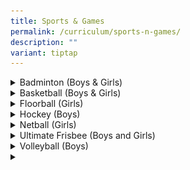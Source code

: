 ```yaml
---
title: Sports & Games
permalink: /curriculum/sports-n-games/
description: ""
variant: tiptap
---
```

<div data-type="detailGroup" class="isomer-accordion isomer-accordion-white">
<details class="isomer-details">
<summary>Badminton (Boys &amp; Girls)</summary>
<div data-type="detailsContent" class="isomer-details-content">
<h4><strong>Badminton Boys</strong></h4>
<div class="isomer-image-wrapper">
<img style="width: 100%" height="auto" width="100%" alt="" src="/images/CCAs/Badminton/Bad_B_Pic_1.png">
</div>
<h4><strong>CCA Schedule</strong></h4>
<table style="minWidth: 75px">
<colgroup>
<col>
<col>
<col>
</colgroup>
<tbody>
<tr>
<td rowspan="1" colspan="1">
<p><strong>Training Day</strong>
</p>
</td>
<td rowspan="1" colspan="1">
<p><strong>Training Time</strong>
</p>
</td>
<td rowspan="1" colspan="1">
<p><strong>Training Venue (s)</strong>
</p>
</td>
</tr>
<tr>
<td rowspan="1" colspan="1">
<p>Mondays and Wednesdays</p>
<p>Fridays (For selected players)</p>
</td>
<td rowspan="1" colspan="1">
<p>3pm to 6pm</p>
<p></p>
<p></p>
<p>2pm to 5pm</p>
</td>
<td rowspan="1" colspan="1">
<p>Multi-Purpose Hall</p>
<p>ActiveSG Badminton Courts</p>
</td>
</tr>
</tbody>
</table>
<h4>&nbsp;<strong>Organisation Chart</strong></h4>
<table style="minWidth: 25px">
<colgroup>
<col>
</colgroup>
<tbody>
<tr>
<td rowspan="1" colspan="1">
<p><strong>Teachers-In-Charge</strong>
</p>
</td>
</tr>
<tr>
<td rowspan="1" colspan="1">
<p>Mr Aloysius Aw (IC)</p>
<p>Mr Nar Soon Keong (2IC)</p>
<p>Mr Ganesh Kumar Ponnalagu</p>
</td>
</tr>
</tbody>
</table>
<table style="minWidth: 25px">
<colgroup>
<col>
</colgroup>
<tbody>
<tr>
<td rowspan="1" colspan="1">
<p><strong>Coaches / Instructors</strong>
</p>
</td>
</tr>
<tr>
<td rowspan="1" colspan="1">
<p>Mr Andrew Ng Jia Jun</p>
</td>
</tr>
</tbody>
</table>
<table style="minWidth: 50px">
<colgroup>
<col>
<col>
</colgroup>
<tbody>
<tr>
<td rowspan="1" colspan="2">
<p><strong>CCA Leaders</strong>
</p>
</td>
</tr>
<tr>
<td rowspan="1" colspan="1">
<p>Captain</p>
<p>Vice-Captain (Training) Vice-Captain (Admin)</p>
</td>
<td rowspan="1" colspan="1">
<p>Dylan Wong (Huang Wenle) – 3HY</p>
<p>Cholan Ashvin – 3HY</p>
<p>Dannala Nikhilesh Kumar – 3CE</p>
</td>
</tr>
<tr>
<td rowspan="1" colspan="1">
<p>Captain (Lower Sec)</p>
<p>Vice-Captain (Lower Sec)</p>
</td>
<td rowspan="1" colspan="1">
<p>Ho Rui Jia, Hayden – 2RE</p>
<p>Saravana Kumar Srinivas – 2PN</p>
</td>
</tr>
<tr>
<td rowspan="1" colspan="1">
<p>Level Head (Upper Sec)</p>
<p>Level Head (Lower Sec)</p>
<p>Level Coordinator</p>
</td>
<td rowspan="1" colspan="1">
<p>Lucian Lian Bowen – 3RT</p>
<p>Wang Ruitong – 3CE</p>
<p>Dani Hariz Bin Mohamed Affendi – 2IY</p>
</td>
</tr>
<tr>
<td rowspan="1" colspan="1">
<p>Logistics Head</p>
<p>Logistics Officer</p>
</td>
<td rowspan="1" colspan="1">
<p>Richard Hao Jia Wei – 3HY</p>
<p>Chong Kai Kiat – 2IY</p>
</td>
</tr>
<tr>
<td rowspan="1" colspan="1">
<p>Welfare Head</p>
<p>Welfare Officer</p>
</td>
<td rowspan="1" colspan="1">
<p>Pahalavan Aadhavan – 3CE</p>
<p>Murugesan Shibichakravarthi – 2CE</p>
</td>
</tr>
<tr>
<td rowspan="1" colspan="1">
<p>Publicity Head</p>
</td>
<td rowspan="1" colspan="1">
<p>Shoumik Patoju – 3IN</p>
</td>
</tr>
</tbody>
</table>
<h4><strong>Achievements</strong></h4>
<table style="minWidth: 75px">
<colgroup>
<col>
<col>
<col>
</colgroup>
<tbody>
<tr>
<td rowspan="1" colspan="1">
<p><strong>Competition</strong>
</p>
</td>
<td rowspan="1" colspan="1">
<p><strong>Achievement</strong>
</p>
</td>
<td rowspan="1" colspan="1">
<p><strong>Year</strong>
</p>
</td>
</tr>
<tr>
<td rowspan="1" colspan="1">
<p>‘B’ Division</p>
<p>‘C’ Division</p>
</td>
<td rowspan="1" colspan="1">
<p>3<sup>rd</sup> in Group Stage</p>
<p>Nationals Top 28</p>
</td>
<td rowspan="1" colspan="1">
<p>2024</p>
</td>
</tr>
<tr>
<td rowspan="1" colspan="1">
<p>‘B’ Division</p>
<p>‘C’ Division</p>
</td>
<td rowspan="1" colspan="1">
<p>3<sup>rd</sup> in Group Stage</p>
<p>West Zone Top 8</p>
</td>
<td rowspan="1" colspan="1">
<p>2023</p>
</td>
</tr>
<tr>
<td rowspan="1" colspan="1">
<p>‘B’ Division</p>
<p>‘C’ Division</p>
</td>
<td rowspan="1" colspan="1">
<p>6<sup>th</sup> in Group Stage</p>
<p>3<sup>rd</sup> in Group Stage</p>
</td>
<td rowspan="1" colspan="1">
<p>2022</p>
</td>
</tr>
<tr>
<td rowspan="1" colspan="1">
<p>‘B’ Division</p>
<p>‘C’ Division</p>
</td>
<td rowspan="1" colspan="1">
<p>5<sup>th</sup> in Group Stage</p>
<p>-</p>
</td>
<td rowspan="1" colspan="1">
<p>2021</p>
</td>
</tr>
<tr>
<td rowspan="1" colspan="1">
<p>‘B’ Division</p>
<p>‘C’ Division</p>
</td>
<td rowspan="1" colspan="1">
<p>-</p>
<p>6<sup>th</sup> in Group Stage</p>
</td>
<td rowspan="1" colspan="1">
<p>2020</p>
</td>
</tr>
</tbody>
</table>
<h4><strong>&nbsp;List of Activities</strong></h4>
<table style="minWidth: 50px">
<colgroup>
<col>
<col>
</colgroup>
<tbody>
<tr>
<td rowspan="1" colspan="1">
<p><strong>Activity</strong>
</p>
</td>
<td rowspan="1" colspan="1">
<p><strong>Month</strong>
</p>
</td>
</tr>
<tr>
<td rowspan="1" colspan="1">
<p>National School Games ‘B’ Division</p>
</td>
<td rowspan="1" colspan="1">
<p>January to February</p>
</td>
</tr>
<tr>
<td rowspan="1" colspan="1">
<p>Badminton Training Camp</p>
</td>
<td rowspan="1" colspan="1">
<p>March</p>
</td>
</tr>
<tr>
<td rowspan="1" colspan="1">
<p>W3 Cluster Tournament</p>
</td>
<td rowspan="1" colspan="1">
<p>April</p>
</td>
</tr>
<tr>
<td rowspan="1" colspan="1">
<p>National School Games ‘C’ Division</p>
</td>
<td rowspan="1" colspan="1">
<p>April to July</p>
</td>
</tr>
<tr>
<td rowspan="1" colspan="1">
<p>CCA Exchange</p>
</td>
<td rowspan="1" colspan="1">
<p>May</p>
</td>
</tr>
<tr>
<td rowspan="1" colspan="1">
<p>CCA Day</p>
</td>
<td rowspan="1" colspan="1">
<p>October</p>
</td>
</tr>
</tbody>
</table>
<h4><strong>Activities &amp; Competitions</strong></h4>
<table style="minWidth: 25px">
<colgroup>
<col>
</colgroup>
<tbody>
<tr>
<td rowspan="1" colspan="1">
<div class="isomer-image-wrapper">
<img style="width: 100%" height="auto" width="100%" alt="" src="/images/CCAs/Badminton/Bad_B_Pic_2.png">
</div>
<p>NSG players in action</p>
</td>
</tr>
<tr>
<td rowspan="1" colspan="1">
<div class="isomer-image-wrapper">
<img style="width: 100%" height="auto" width="100%" alt="" src="/images/CCAs/Badminton/Bad_B_Pic_3.png">
</div>
<p><em>Badminton Training Camp</em>
</p>
</td>
</tr>
<tr>
<td rowspan="1" colspan="1">
<div class="isomer-image-wrapper">
<img style="width: 100%" height="auto" width="100%" alt="" src="/images/CCAs/Badminton/Bad_B_Pic_4.png">
</div>
<p><em>Friendly matches with other schools</em>
</p>
</td>
</tr>
<tr>
<td rowspan="1" colspan="1">
<div class="isomer-image-wrapper">
<img style="width: 100%" height="auto" width="100%" alt="" src="/images/CCAs/Badminton/Bad_B_Pic_5.png">
</div>
<p><em>CCA Exchange with Choir</em>
</p>
</td>
</tr>
</tbody>
</table>
<h4><strong>Team Bonding</strong></h4>
<table style="minWidth: 25px">
<colgroup>
<col>
</colgroup>
<tbody>
<tr>
<td rowspan="1" colspan="1">
<p></p>
<div class="isomer-image-wrapper">
<img style="width: 100%" height="auto" width="100%" alt="" src="/images/CCAs/Badminton/Bad_B_Pic_6.png">
</div>
<p><em>Laser Tag with Basketball Boys</em>
</p>
</td>
</tr>
</tbody>
</table>
<hr>
<h4><strong>Badminton Girls</strong></h4>
<h4><strong>CCA Schedule</strong></h4>
<table style="minWidth: 75px">
<colgroup>
<col>
<col>
<col>
</colgroup>
<tbody>
<tr>
<td rowspan="1" colspan="1">
<p><strong>Training Day</strong>
</p>
</td>
<td rowspan="1" colspan="1">
<p><strong>Training Time</strong>
</p>
</td>
<td rowspan="1" colspan="1">
<p><strong>Training Venue (s)</strong>
</p>
</td>
</tr>
<tr>
<td rowspan="1" colspan="1">
<p>Wednesdays</p>
</td>
<td rowspan="1" colspan="1">
<p>4 – 6pm&nbsp; (school team only)</p>
</td>
<td rowspan="1" colspan="1">
<p>School hall/External Sportshall</p>
</td>
</tr>
<tr>
<td rowspan="1" colspan="1">
<p>Fridays</p>
</td>
<td rowspan="1" colspan="1">
<p>1.30 – 3.30pm (lower sec)</p>
<p>3.30 – 5.30pm (upper sec)</p>
</td>
<td rowspan="1" colspan="1">
<p>School hall/External Sportshall</p>
</td>
</tr>
</tbody>
</table>
<h4>&nbsp;<strong>Organisation Chart</strong></h4>
<table style="minWidth: 25px">
<colgroup>
<col>
</colgroup>
<tbody>
<tr>
<td rowspan="1" colspan="1">
<p><strong>Teachers-In-Charge</strong>
</p>
</td>
</tr>
<tr>
<td rowspan="1" colspan="1">
<p>Ms Darshini D/O Gunaseigaran</p>
<p>Ms Susan Liang</p>
</td>
</tr>
</tbody>
</table>
<table style="minWidth: 25px">
<colgroup>
<col>
</colgroup>
<tbody>
<tr>
<td rowspan="1" colspan="1">
<p><strong>Coaches / Instructors</strong>
</p>
</td>
</tr>
<tr>
<td rowspan="1" colspan="1">
<p>Mr Kelly Wee Choon Eng</p>
</td>
</tr>
</tbody>
</table>
<table style="minWidth: 50px">
<colgroup>
<col>
<col>
</colgroup>
<tbody>
<tr>
<td rowspan="1" colspan="2">
<p><strong>CCA Leaders</strong>
</p>
</td>
</tr>
<tr>
<td rowspan="1" colspan="1">
<p>Captain (Upper Sec)</p>
<p>Captain (Lower Sec)</p>
</td>
<td rowspan="1" colspan="1">
<p>Lim Hui Bing (Upper Sec)</p>
<p>Antu Aibeleena (Lower Sec)</p>
</td>
</tr>
<tr>
<td rowspan="1" colspan="1">
<p>Vice-Captain (Upper Sec)</p>
</td>
<td rowspan="1" colspan="1">
<p>Felicia Ong Zi Xuan</p>
</td>
</tr>
<tr>
<td rowspan="1" colspan="1">
<p>Vice-Captain (Lower Sec)</p>
</td>
<td rowspan="1" colspan="1">
<p>Kaleyn Huin Shi Qi</p>
</td>
</tr>
<tr>
<td rowspan="1" colspan="1">
<p>Welfare IC</p>
<p>&nbsp;</p>
</td>
<td rowspan="1" colspan="1">
<p>Kannan Lucksana</p>
</td>
</tr>
<tr>
<td rowspan="1" colspan="1">
<p>Publicity and Outreach IC</p>
<p>&nbsp;</p>
</td>
<td rowspan="1" colspan="1">
<p>Nur Raifana Binte Misradi</p>
</td>
</tr>
<tr>
<td rowspan="1" colspan="1">
<p>Logistics and Safety IC</p>
<p>Logistics and Safety 2IC</p>
</td>
<td rowspan="1" colspan="1">
<p>Chan Tze Yun</p>
</td>
</tr>
</tbody>
</table>
<h4><strong>Achievements</strong></h4>
<table style="minWidth: 75px">
<colgroup>
<col>
<col>
<col>
</colgroup>
<tbody>
<tr>
<td rowspan="1" colspan="1">
<p><strong>Competition</strong>
</p>
</td>
<td rowspan="1" colspan="1">
<p><strong>Achievement</strong>
</p>
</td>
<td rowspan="1" colspan="1">
<p><strong>Year</strong>
</p>
</td>
</tr>
<tr>
<td rowspan="1" colspan="1">
<p>‘B’ and ‘C’ div games</p>
</td>
<td rowspan="1" colspan="1">
<p>Participation</p>
</td>
<td rowspan="1" colspan="1">
<p>2024</p>
</td>
</tr>
<tr>
<td rowspan="1" colspan="1">
<p>‘B’ div NSG games</p>
</td>
<td rowspan="1" colspan="1">
<p>Top 8 in West Zone</p>
</td>
<td rowspan="1" colspan="1">
<p>2023</p>
</td>
</tr>
<tr>
<td rowspan="1" colspan="1">
<p>‘C’ div NSG games</p>
</td>
<td rowspan="1" colspan="1">
<p>3<sup>rd</sup> in group</p>
</td>
<td rowspan="1" colspan="1">
<p>2023</p>
</td>
</tr>
<tr>
<td rowspan="1" colspan="1">
<p>WYSE ACTIVE International</p>
</td>
<td rowspan="1" colspan="1">
<p>Participation</p>
</td>
<td rowspan="1" colspan="1">
<p>2023</p>
</td>
</tr>
</tbody>
</table>
<h4>&nbsp;<strong>List of Activities</strong></h4>
<table style="minWidth: 50px">
<colgroup>
<col>
<col>
</colgroup>
<tbody>
<tr>
<td rowspan="1" colspan="1">
<p><strong>Activity</strong>
</p>
</td>
<td rowspan="1" colspan="1">
<p><strong>Month</strong>
</p>
</td>
</tr>
<tr>
<td rowspan="1" colspan="1">
<p>March CCA Camp</p>
</td>
<td rowspan="1" colspan="1">
<p>March 2024</p>
</td>
</tr>
<tr>
<td rowspan="1" colspan="1">
<p>Termly games and Bonding day</p>
</td>
<td rowspan="1" colspan="1">
<p>End of every term</p>
</td>
</tr>
<tr>
<td rowspan="1" colspan="1">
<p>CCA Exchange with Dance</p>
</td>
<td rowspan="1" colspan="1">
<p>May 2024</p>
</td>
</tr>
<tr>
<td rowspan="1" colspan="1">
<p>Friendly matches with other Secondary Schools</p>
</td>
<td rowspan="1" colspan="1">
<p>May, Jun, Nov</p>
</td>
</tr>
</tbody>
</table>
<h4><strong>Activities &amp; Competitions</strong></h4>
<table style="minWidth: 50px">
<colgroup>
<col>
<col>
</colgroup>
<tbody>
<tr>
<td rowspan="1" colspan="1">
<div class="isomer-image-wrapper">
<img style="width: 100%" height="auto" width="100%" alt="" src="/images/CCAs/Badminton/badgirls1.jpg">
</div>
<p>Farewell for the seniors</p>
</td>
<td rowspan="1" colspan="1">
<div class="isomer-image-wrapper">
<img style="width: 100%" height="auto" width="100%" alt="" src="/images/CCAs/Badminton/badgirls2.png">
</div>
<p><em>C division players in action during weekly trainings</em>
</p>
</td>
</tr>
<tr>
<td rowspan="1" colspan="1">
<div class="isomer-image-wrapper">
<img style="width: 100%" height="auto" width="100%" alt="" src="/images/CCAs/Badminton/badgirls3.jpg">
</div>
<p><em>Winners of the Internal competition in JWSS during CCA camp</em>
</p>
</td>
<td rowspan="1" colspan="1">
<div class="isomer-image-wrapper">
<img style="width: 100%" height="auto" width="100%" alt="" src="/images/CCAs/Badminton/badgirls4.jpg">
</div>
<p><em>After the friendly match with SST</em>
</p>
</td>
</tr>
</tbody>
</table>
</div>
</details>
<details class="isomer-details">
<summary>Basketball (Boys &amp; Girls)</summary>
<div data-type="detailsContent" class="isomer-details-content">
<p></p>
<div class="isomer-image-wrapper">
<img style="width: 100%" height="auto" width="100%" alt="" src="/images/CCAs/Basketball/Photo_A.jpg">
</div>
<h3><strong>CCA Schedule</strong></h3>
<table style="minWidth: 75px">
<colgroup>
<col>
<col>
<col>
</colgroup>
<tbody>
<tr>
<td rowspan="1" colspan="1">
<p><strong>Training Day</strong>
</p>
</td>
<td rowspan="1" colspan="1">
<p><strong>Training Time</strong>
</p>
</td>
<td rowspan="1" colspan="1">
<p><strong>Training Venue (s)</strong>
</p>
</td>
</tr>
<tr>
<td rowspan="1" colspan="3">
<p><strong>Boys’ Team</strong>
</p>
</td>
</tr>
<tr>
<td rowspan="1" colspan="1">
<p>Monday</p>
</td>
<td rowspan="1" colspan="1">
<p>3.45pm – 6.00pm</p>
</td>
<td rowspan="2" colspan="1">
<p>Basketball Court</p>
</td>
</tr>
<tr>
<td rowspan="1" colspan="1">
<p>Wednesday</p>
</td>
<td rowspan="1" colspan="1">
<p>3.45pm – 6.00pm</p>
</td>
</tr>
<tr>
<td rowspan="1" colspan="3">
<p><strong>Girls’ Team</strong>
</p>
</td>
</tr>
<tr>
<td rowspan="1" colspan="1">
<p>Monday</p>
</td>
<td rowspan="1" colspan="1">
<p>3.45pm – 6.00pm</p>
</td>
<td rowspan="1" colspan="1">
<p>Basketball Court</p>
</td>
</tr>
<tr>
<td rowspan="1" colspan="1">
<p>Friday</p>
</td>
<td rowspan="1" colspan="1">
<p>2.00pm – 6.00pm</p>
</td>
<td rowspan="1" colspan="1">
<p>Indoor Sports Hall</p>
</td>
</tr>
</tbody>
</table>
<h4><strong>Organisation Chart</strong></h4>
<table style="minWidth: 50px">
<colgroup>
<col>
<col>
</colgroup>
<tbody>
<tr>
<td rowspan="1" colspan="2">
<p><strong>Teachers-In-Charge</strong>
</p>
</td>
</tr>
<tr>
<td rowspan="1" colspan="1">
<p><strong>Boys’ Team</strong>
</p>
</td>
<td rowspan="1" colspan="1">
<p><strong>Girls’ Team</strong>
</p>
</td>
</tr>
<tr>
<td rowspan="1" colspan="1">
<p>Mr P Vinoth</p>
</td>
<td rowspan="1" colspan="1">
<p>Mdm Nur Farizah</p>
</td>
</tr>
<tr>
<td rowspan="1" colspan="1">
<p>Mr Muhammad Shafarie</p>
</td>
<td rowspan="1" colspan="1">
<p>Mr Zubir</p>
</td>
</tr>
</tbody>
</table>
<table style="minWidth: 50px">
<colgroup>
<col>
<col>
</colgroup>
<tbody>
<tr>
<td rowspan="1" colspan="2">
<p><strong>Coaches / Instructors</strong>
</p>
</td>
</tr>
<tr>
<td rowspan="1" colspan="1">
<p><strong>Boys’ Team</strong>
</p>
</td>
<td rowspan="1" colspan="1">
<p><strong>Girls’ Team</strong>
</p>
</td>
</tr>
<tr>
<td rowspan="1" colspan="1">
<p>Mr Lim Wei Sian, Aron (C’ &amp; B’ Div Boys' Team)</p>
</td>
<td rowspan="1" colspan="1">
<p>Ms Ng Su Wei (C’ &amp; B’ Div Girls' Team)</p>
</td>
</tr>
</tbody>
</table>
<table style="minWidth: 50px">
<colgroup>
<col>
<col>
</colgroup>
<tbody>
<tr>
<td rowspan="1" colspan="2">
<p><strong>CCA Leaders</strong>
</p>
</td>
</tr>
<tr>
<td rowspan="1" colspan="2">
<p><strong>&nbsp;Boys’ Team</strong>
</p>
</td>
</tr>
<tr>
<td rowspan="1" colspan="1">
<p>Captain (Upper Sec)</p>
<p>&nbsp;</p>
<p>Captain (Lower Sec)</p>
</td>
<td rowspan="1" colspan="1">
<p>JAYDEN GOH MIN HAO</p>
<p>&nbsp;</p>
<p>LUKAS WEE</p>
</td>
</tr>
<tr>
<td rowspan="1" colspan="1">
<p>Vice-Captain (Upper Sec)</p>
<p>&nbsp;</p>
<p>&nbsp;</p>
<p>Vice-Captain (Lower Sec)</p>
</td>
<td rowspan="1" colspan="1">
<p>KHOR YI YANG BRYAN</p>
<p>BACOMO EARL DANIEL FERNANDEZ</p>
<p>&nbsp;</p>
<p>ALLAN KWOK ZI YI</p>
</td>
</tr>
<tr>
<td rowspan="1" colspan="1">
<p>Training IC</p>
</td>
<td rowspan="1" colspan="1">
<p>CHONG SHAW WAI, DOMINIC</p>
</td>
</tr>
<tr>
<td rowspan="1" colspan="2">
<p><strong>Girls’ Team</strong>
</p>
</td>
</tr>
<tr>
<td rowspan="1" colspan="1">
<p>Captain (Upper Sec)</p>
<p>&nbsp;</p>
<p>Captain (Lower Sec)</p>
</td>
<td rowspan="1" colspan="1">
<p>ASHLYN WOO WING HUEN</p>
<p>&nbsp;</p>
<p>BALAKRISHNAN HARI BIRUNDHA</p>
</td>
</tr>
<tr>
<td rowspan="1" colspan="1">
<p>Vice-Captain (Upper Sec)</p>
<p>&nbsp;</p>
<p>&nbsp;</p>
<p>Vice-Captain (Lower Sec)</p>
</td>
<td rowspan="1" colspan="1">
<p>BALAKRISHNAN HARIPRIYA</p>
<p>NUR ADLINA ZAFIRAH BINTE MUHAMMAD RAZALI</p>
<p>&nbsp;</p>
<p>CHANEL KEISHA CODILLA CAPALA</p>
</td>
</tr>
<tr>
<td rowspan="1" colspan="1">
<p>Well-Being IC</p>
<p>&nbsp;</p>
<p>Well-Being 2IC</p>
</td>
<td rowspan="1" colspan="1">
<p>ONG QI QI (WANG QIQI)</p>
<p>&nbsp;</p>
<p>ZUHYRAH ALYA BINTE RAMLIE</p>
</td>
</tr>
<tr>
<td rowspan="1" colspan="1">
<p>Publicity and Outreach IC</p>
<p>&nbsp;</p>
<p>Publicity and Outreach 2IC</p>
</td>
<td rowspan="1" colspan="1">
<p>JEK EN NING ZENNICIA</p>
<p>&nbsp;</p>
<p>SOFIYAAH JOHNSON</p>
</td>
</tr>
<tr>
<td rowspan="1" colspan="1">
<p>Logistics and Safety IC</p>
<p>&nbsp;</p>
<p>Logistics and Safety 2IC</p>
</td>
<td rowspan="1" colspan="1">
<p>AFREEN FAEZAH BINTE MOHAMED ALI</p>
<p>&nbsp;</p>
<p>MUKUNDHU GOVINDAN RAMESH BABU SANMATHI</p>
</td>
</tr>
</tbody>
</table>
<h4><strong>Achievements</strong></h4>
<table style="minWidth: 75px">
<colgroup>
<col>
<col>
<col>
</colgroup>
<tbody>
<tr>
<td rowspan="1" colspan="1">
<p><strong>Competition</strong>
</p>
</td>
<td rowspan="1" colspan="1">
<p><strong>Achievement</strong>
</p>
</td>
<td rowspan="1" colspan="1">
<p><strong>Year</strong>
</p>
</td>
</tr>
<tr>
<td rowspan="1" colspan="1">
<p>West Zone ‘C’ Division Boys’ Basketball Championships</p>
</td>
<td rowspan="1" colspan="1">
<p>3rd place</p>
</td>
<td rowspan="1" colspan="1">
<p>2023</p>
</td>
</tr>
<tr>
<td rowspan="1" colspan="1">
<p>Chong Pang Basketball ‘B’ Division Boys’ Invitational Championship</p>
</td>
<td rowspan="1" colspan="1">
<p>2nd place</p>
</td>
<td rowspan="1" colspan="1">
<p>2023</p>
</td>
</tr>
<tr>
<td rowspan="1" colspan="1">
<p>West Zone ‘B’ Division Girls’ Basketball Championships</p>
</td>
<td rowspan="1" colspan="1">
<p>4th place</p>
</td>
<td rowspan="1" colspan="1">
<p>2022</p>
</td>
</tr>
<tr>
<td rowspan="1" colspan="1">
<p>West Zone ‘C’ Division Girls’ Basketball Championships</p>
</td>
<td rowspan="1" colspan="1">
<p>4th place</p>
</td>
<td rowspan="1" colspan="1">
<p>2018</p>
</td>
</tr>
<tr>
<td rowspan="1" colspan="1">
<p>ActiveSG Basketball Developmental League ‘B’ Division Girls</p>
</td>
<td rowspan="1" colspan="1">
<p>2nd Runner Up</p>
</td>
<td rowspan="1" colspan="1">
<p>2018</p>
</td>
</tr>
<tr>
<td rowspan="1" colspan="1">
<p>West Zone ‘B’ Division Boys’ Basketball Championships</p>
</td>
<td rowspan="1" colspan="1">
<p>4th place</p>
</td>
<td rowspan="1" colspan="1">
<p>2018</p>
</td>
</tr>
<tr>
<td rowspan="1" colspan="1">
<p>ActiveSG Basketball Developmental League ‘C’ Division Boys</p>
</td>
<td rowspan="1" colspan="1">
<p>4th place</p>
</td>
<td rowspan="1" colspan="1">
<p>2017</p>
</td>
</tr>
<tr>
<td rowspan="1" colspan="1">
<p>National 'B' Division Boys' Basketball Championships</p>
</td>
<td rowspan="1" colspan="1">
<p>Fair Play Award</p>
</td>
<td rowspan="1" colspan="1">
<p>2017</p>
</td>
</tr>
<tr>
<td rowspan="1" colspan="1">
<p>National 'B' Division Boys' Basketball Championships</p>
</td>
<td rowspan="1" colspan="1">
<p>4th place</p>
</td>
<td rowspan="1" colspan="1">
<p>2017</p>
</td>
</tr>
<tr>
<td rowspan="1" colspan="1">
<p>ActiveSG Basketball Developmental League ‘B’ Division Girls</p>
</td>
<td rowspan="1" colspan="1">
<p>4th place</p>
</td>
<td rowspan="1" colspan="1">
<p>2017</p>
</td>
</tr>
<tr>
<td rowspan="1" colspan="1">
<p>West Zone ‘B’ Division Girls’ Basketball Championships</p>
</td>
<td rowspan="1" colspan="1">
<p>4th place</p>
</td>
<td rowspan="1" colspan="1">
<p>2016</p>
</td>
</tr>
<tr>
<td rowspan="1" colspan="1">
<p>National ‘B’ Division Boys’ Basketball Championships</p>
</td>
<td rowspan="1" colspan="1">
<p>4th place</p>
</td>
<td rowspan="1" colspan="1">
<p>2015</p>
</td>
</tr>
<tr>
<td rowspan="1" colspan="1">
<p>West Zone ‘B’ Division Boys’ Basketball Championships</p>
</td>
<td rowspan="1" colspan="1">
<p>3rd place</p>
</td>
<td rowspan="1" colspan="1">
<p>2015</p>
</td>
</tr>
<tr>
<td rowspan="1" colspan="1">
<p>West Zone ‘B’ Division Girls’ Basketball Championships</p>
</td>
<td rowspan="1" colspan="1">
<p>4th place</p>
</td>
<td rowspan="1" colspan="1">
<p>2015</p>
</td>
</tr>
</tbody>
</table>
<h4><strong>List of Activities</strong></h4>
<table style="minWidth: 50px">
<colgroup>
<col>
<col>
</colgroup>
<tbody>
<tr>
<td rowspan="1" colspan="1">
<p><strong>Activity</strong>
</p>
</td>
<td rowspan="1" colspan="1">
<p><strong>Month</strong>
</p>
</td>
</tr>
<tr>
<td rowspan="1" colspan="1">
<p>CCA Open House</p>
</td>
<td rowspan="1" colspan="1">
<p>JANUARY 2024</p>
</td>
</tr>
<tr>
<td rowspan="1" colspan="1">
<p>B Division Basketball Championships</p>
</td>
<td rowspan="1" colspan="1">
<p>JANUARY 2024</p>
</td>
</tr>
<tr>
<td rowspan="1" colspan="1">
<p>CCA Bonding &amp; Training Camp</p>
</td>
<td rowspan="1" colspan="1">
<p>MARCH 2024</p>
</td>
</tr>
<tr>
<td rowspan="1" colspan="1">
<p>CCA Appreciation Tea</p>
</td>
<td rowspan="1" colspan="1">
<p>APRIL 2024</p>
</td>
</tr>
<tr>
<td rowspan="1" colspan="1">
<p>C Division Basketball Championships</p>
</td>
<td rowspan="1" colspan="1">
<p>MAY – AUGUST 2024</p>
</td>
</tr>
<tr>
<td rowspan="1" colspan="1">
<p>CCA DAY</p>
</td>
<td rowspan="1" colspan="1">
<p>OCTOBER 2024</p>
</td>
</tr>
<tr>
<td rowspan="1" colspan="1">
<p>Friendly Match with other schools</p>
</td>
<td rowspan="1" colspan="1">
<p>2024</p>
</td>
</tr>
<tr>
<td rowspan="1" colspan="1">
<p>CCA Open House</p>
</td>
<td rowspan="1" colspan="1">
<p>JANUARY 2023</p>
</td>
</tr>
<tr>
<td rowspan="1" colspan="1">
<p>B Division Basketball Championships</p>
</td>
<td rowspan="1" colspan="1">
<p>JANUARY 2023</p>
</td>
</tr>
<tr>
<td rowspan="1" colspan="1">
<p>CCA Bonding &amp; Training Camp</p>
</td>
<td rowspan="1" colspan="1">
<p>MARCH 2023</p>
</td>
</tr>
<tr>
<td rowspan="1" colspan="1">
<p>CCA Appreciation Tea</p>
</td>
<td rowspan="1" colspan="1">
<p>APRIL 2023</p>
</td>
</tr>
<tr>
<td rowspan="1" colspan="1">
<p>C Division Basketball Championships</p>
</td>
<td rowspan="1" colspan="1">
<p>MAY – AUGUST 2023</p>
</td>
</tr>
<tr>
<td rowspan="1" colspan="1">
<p>CCA DAY</p>
</td>
<td rowspan="1" colspan="1">
<p>OCTOBER 2023</p>
</td>
</tr>
</tbody>
</table>
<p><strong>&nbsp;</strong>
</p>
<table style="minWidth: 50px">
<colgroup>
<col>
<col>
</colgroup>
<tbody>
<tr>
<td rowspan="1" colspan="1">
<div class="isomer-image-wrapper">
<img style="width: 100%" height="auto" width="100%" alt="" src="/images/CCAs/Basketball/Photo_B.jpg">
</div>
<p><em>JWSS Girls’ Team</em>
</p>
</td>
<td rowspan="1" colspan="1">
<div class="isomer-image-wrapper">
<img style="width: 100%" height="auto" width="100%" alt="" src="/images/CCAs/Basketball/Photo_C.jpg">
</div>
<p><em>JWSS Boys’ Team</em>
</p>
</td>
</tr>
</tbody>
</table>
<h4><strong>Activities &amp; Competitions</strong></h4>
<table style="minWidth: 50px">
<colgroup>
<col>
<col>
</colgroup>
<tbody>
<tr>
<td rowspan="1" colspan="1">
<div class="isomer-image-wrapper">
<img style="width: 100%" height="auto" width="100%" alt="" src="/images/CCAs/Basketball/Photo_D.jpg">
</div>
<p><em>B division girls players in action during NSG West Zone Championship</em>
</p>
</td>
<td rowspan="1" colspan="1">
<div class="isomer-image-wrapper">
<img style="width: 100%" height="auto" width="100%" alt="" src="/images/CCAs/Basketball/Photo_E.jpg">
</div>
<p><em>C division girls players in action during NSG Championship</em>
</p>
</td>
</tr>
</tbody>
</table>
<p>&nbsp;</p>
<table style="minWidth: 50px">
<colgroup>
<col>
<col>
</colgroup>
<tbody>
<tr>
<td rowspan="1" colspan="1">
<div class="isomer-image-wrapper">
<img style="width: 100%" height="auto" width="100%" alt="" src="/images/CCAs/Basketball/Photo_E.jpg">
</div>
<p><em>Girls’ Team Friendly Match with AES</em>
</p>
</td>
<td rowspan="1" colspan="1">
<div class="isomer-image-wrapper">
<img style="width: 100%" height="auto" width="100%" alt="" src="/images/CCAs/Basketball/Photo_F.jpg">
</div>
<p><em>Boys’ Team Friendly Match with Chung Cheng High School (Main)</em>
</p>
</td>
</tr>
</tbody>
</table>
<h4><strong>Team Bonding</strong></h4>
<table style="minWidth: 50px">
<colgroup>
<col>
<col>
</colgroup>
<tbody>
<tr>
<td rowspan="1" colspan="1">
<div class="isomer-image-wrapper">
<img style="width: 100%" height="auto" width="100%" alt="" src="/images/CCAs/Basketball/Photo_G.jpg">
</div>
<p><em>Flag making during team bonding and training Camp in 2024</em>
</p>
</td>
<td rowspan="1" colspan="1">
<div class="isomer-image-wrapper">
<img style="width: 100%" height="auto" width="100%" alt="" src="/images/CCAs/Basketball/Photo_H.jpg">
</div>
<p><em>Shooting game during team bonding and training Camp in 2024</em>
</p>
</td>
</tr>
</tbody>
</table>
<p>&nbsp;</p>
<table style="minWidth: 50px">
<colgroup>
<col>
<col>
</colgroup>
<tbody>
<tr>
<td rowspan="1" colspan="1">
<p>[Insert Photo I]</p>
</td>
<td rowspan="1" colspan="1">
<p>[Insert Photo J]</p>
</td>
</tr>
<tr>
<td rowspan="1" colspan="1">
<p><em>Briefing for station game during team bonding and training Camp in 2024</em>
</p>
</td>
<td rowspan="1" colspan="1">
<p><em>Group photo for team bonding and training Camp in 2024</em>
</p>
</td>
</tr>
</tbody>
</table>
<p>&nbsp;</p>
<table style="minWidth: 50px">
<colgroup>
<col>
<col>
</colgroup>
<tbody>
<tr>
<td rowspan="1" colspan="1">
<div class="isomer-image-wrapper">
<img style="width: 100%" height="auto" width="100%" alt="" src="/images/CCAs/Basketball/Photo_I.jpg">
</div>
<p><em>Basketball girls enjoying a fun team bonding session at the bowling alley during CCA Day 2024</em>
</p>
</td>
<td rowspan="1" colspan="1">
<div class="isomer-image-wrapper">
<img style="width: 100%" height="auto" width="100%" alt="" src="/images/CCAs/Basketball/Photo_J.jpg">
</div>
<p><em>Group photo after bowling session during CCA Day 2024</em>
</p>
</td>
</tr>
</tbody>
</table>
<p>&nbsp;</p>
<table style="minWidth: 50px">
<colgroup>
<col>
<col>
</colgroup>
<tbody>
<tr>
<td rowspan="1" colspan="1">
<div class="isomer-image-wrapper">
<img style="width: 100%" height="auto" width="100%" alt="" src="/images/CCAs/Basketball/Photo_N.jpg">
</div>
<p><em>Taking teamwork off the court - Basketball boys enjoyed some thrilling laser tag action on CCA Day 2024</em>
</p>
</td>
<td rowspan="1" colspan="1">
<div class="isomer-image-wrapper">
<img style="width: 100%" height="auto" width="100%" alt="" src="/images/CCAs/Basketball/Photo_O.jpg">
</div>
<p><em>The Basketball boys wrap up the laser tag session with smiles, camaraderie, and unforgettable memories on CCA Day 2024</em>
</p>
</td>
</tr>
</tbody>
</table>
<p>&nbsp;</p>
</div>
</details>
<details class="isomer-details">
<summary>Floorball (Girls)</summary>
<div data-type="detailsContent" class="isomer-details-content">
<p></p>
<div class="isomer-image-wrapper">
<img style="width:500px" height="auto" width="100%" src="/images/floorball01.png">
</div>
<table style="minWidth: 50px">
<colgroup>
<col>
<col>
</colgroup>
<tbody>
<tr>
<th rowspan="1" colspan="2">
<p><strong>CCA Schedule</strong>
</p>
</th>
</tr>
<tr>
<td rowspan="1" colspan="1">
<p>Training Venue</p>
</td>
<td rowspan="1" colspan="1">
<p>Training Day One</p>
</td>
</tr>
<tr>
<td rowspan="1" colspan="1">
<p>Multi-Purpose Indoor Court</p>
</td>
<td rowspan="1" colspan="1">
<p>Wednesday 4pm – 6pm</p>
</td>
</tr>
<tr>
<td rowspan="1" colspan="1">
<p>Indoor Sports Hall (ISH)</p>
</td>
<td rowspan="1" colspan="1">
<p>Friday 1pm - 3pm</p>
</td>
</tr>
</tbody>
</table>
<table style="minWidth: 25px">
<colgroup>
<col>
</colgroup>
<tbody>
<tr>
<th rowspan="1" colspan="1">
<p><strong>Organisation Chart</strong>
</p>
</th>
</tr>
<tr>
<td rowspan="1" colspan="1">
<p>Teachers-In-Charge</p>
</td>
</tr>
<tr>
<td rowspan="1" colspan="1">
<p>Ms Nadirah (OIC)</p>
</td>
</tr>
</tbody>
</table>
<table style="minWidth: 25px">
<colgroup>
<col>
</colgroup>
<tbody>
<tr>
<th rowspan="1" colspan="1">
<p>Coach</p>
</th>
</tr>
<tr>
<td rowspan="1" colspan="1">
<p>Mr Khyrul</p>
</td>
</tr>
</tbody>
</table>
<table style="minWidth: 50px">
<colgroup>
<col>
<col>
</colgroup>
<tbody>
<tr>
<th rowspan="1" colspan="2">
<p>B Division</p>
</th>
</tr>
<tr>
<td rowspan="1" colspan="1">
<p>Captain</p>
</td>
<td rowspan="1" colspan="1">
<p>He Le Xuan (3E2)</p>
</td>
</tr>
<tr>
<td rowspan="1" colspan="1">
<p>Vice-Captain</p>
</td>
<td rowspan="1" colspan="1">
<p>Nur Adriana Marsya (3E4)
<br>
</p>
</td>
</tr>
<tr>
<td rowspan="1" colspan="1">
<p>Logistics IC</p>
</td>
<td rowspan="1" colspan="1">
<p>Yap YuTong (3E3)</p>
</td>
</tr>
</tbody>
</table>
<table style="minWidth: 50px">
<colgroup>
<col>
<col>
</colgroup>
<tbody>
<tr>
<th rowspan="1" colspan="2">
<p>C Division</p>
</th>
</tr>
<tr>
<td rowspan="1" colspan="1">
<p>Captain</p>
</td>
<td rowspan="1" colspan="1">
<p>Lin Jia Huan (2E2)</p>
</td>
</tr>
<tr>
<td rowspan="1" colspan="1">
<p>Vice-Captain</p>
</td>
<td rowspan="1" colspan="1">
<p>Delfia Iryani Binte Irwan (2E2)</p>
</td>
</tr>
<tr>
<td rowspan="1" colspan="1">
<p>Logistics IC</p>
</td>
<td rowspan="1" colspan="1">
<p>Chong Xin Xi (2E2)</p>
</td>
</tr>
</tbody>
</table>
<div class="isomer-image-wrapper">
<img style="width:500px" height="auto" width="100%" src="/images/floorball1.png">
</div>
<div class="isomer-image-wrapper">
<img style="width:500px" height="auto" width="100%" src="/images/floorball2.png">
</div>
<div class="isomer-image-wrapper">
<img style="width:500px" height="auto" width="100%" src="/images/floorball3.png">
</div>
<div class="isomer-image-wrapper">
<img style="width:500px" height="auto" width="100%" src="/images/floorball4.png">
</div>
<div class="isomer-image-wrapper">
<img style="width:500px" height="auto" width="100%" src="/images/floorball5.png">
</div>
<div class="isomer-image-wrapper">
<img style="width:500px" height="auto" width="100%" src="/images/floorball12.png">
</div>
</div>
</details>
<details class="isomer-details">
<summary>Hockey (Boys)</summary>
<div data-type="detailsContent" class="isomer-details-content">
<table style="minWidth: 75px">
<colgroup>
<col>
<col>
<col>
</colgroup>
<tbody>
<tr>
<th rowspan="1" colspan="3">
<p>CCA Schedule</p>
</th>
</tr>
<tr>
<td rowspan="1" colspan="1">
<p>Training Venue</p>
</td>
<td rowspan="1" colspan="1">
<p>Training Day One</p>
</td>
<td rowspan="1" colspan="1">
<p>Training Day Two</p>
</td>
</tr>
<tr>
<td rowspan="1" colspan="1">
<p>School Field
<br>
</p>
</td>
<td rowspan="1" colspan="1">
<p>Friday
<br>3.30 pm - 6.00 pm</p>
</td>
<td rowspan="1" colspan="1">
<p>Monday/Wednesday
<br>3.30 pm - 6.00 pm
<br>(During Competition)</p>
</td>
</tr>
</tbody>
</table>
<table style="minWidth: 25px">
<colgroup>
<col>
</colgroup>
<tbody>
<tr>
<th rowspan="1" colspan="1">
<p>Orgnaisation Chart</p>
</th>
</tr>
<tr>
<td rowspan="1" colspan="1">
<p>Teachers-In-Charge</p>
</td>
</tr>
<tr>
<td rowspan="1" colspan="1">
<p>Mr Mustaqim Mohamed (OIC)</p>
</td>
</tr>
</tbody>
</table>
<div class="isomer-image-wrapper">
<img style="width:500px" height="auto" width="100%" src="/images/HockeyBoys.jpg">
</div>
<table style="minWidth: 25px">
<colgroup>
<col>
</colgroup>
<tbody>
<tr>
<th rowspan="1" colspan="1">
<p>Coaches</p>
</th>
</tr>
<tr>
<td rowspan="1" colspan="1">
<p>Mr Syed Syahmi
<br>Mr Sunil Prasad Eyamo</p>
</td>
</tr>
</tbody>
</table>
<table style="minWidth: 25px">
<colgroup>
<col>
</colgroup>
<tbody>
<tr>
<th rowspan="1" colspan="1">
<p>Key Appointment Holders</p>
</th>
</tr>
<tr>
<td rowspan="1" colspan="1">
<p>Mohamed ‘Irfan Dhiaulhaq (Captain)
<br>Muhammad Haidar (Vice-Captain)
<br>Appadurai Jaswanthram (Vice-Captain)
<br>Yap Ming Xuen (Welfare I/C)
<br>Sean Ng (Logistics I/C)</p>
</td>
</tr>
</tbody>
</table>
<div class="isomer-image-wrapper">
<img style="width:500px" height="auto" width="100%" src="/images/hockey3.png">
</div>
<p></p>
<p></p>
<p></p>
<p></p>
<p></p>
<p></p>
<p></p>
<p></p>
<p></p>
<p></p>
<p></p>
</div>
</details>
<details class="isomer-details">
<summary>Netball (Girls)</summary>
<div data-type="detailsContent" class="isomer-details-content">
<p></p>
<div class="isomer-image-wrapper">
<img style="width:500px" height="auto" width="100%" src="/images/netball1.png">
</div>
<div class="isomer-image-wrapper">
<img style="width:500px" height="auto" width="100%" src="/images/netball2.png">
</div>
<div class="isomer-image-wrapper">
<img style="width:500px" height="auto" width="100%" src="/images/netball3.png">
</div>
<div class="isomer-image-wrapper">
<img style="width:500px" height="auto" width="100%" src="/images/netball4.png">
</div>
<div class="isomer-image-wrapper">
<img style="width:500px" height="auto" width="100%" src="/images/netball5.png">
</div>
<div class="isomer-image-wrapper">
<img style="width:500px" height="auto" width="100%" src="/images/netball13.png">
</div>
<div class="isomer-image-wrapper">
<img style="width:500px" height="auto" width="100%" src="/images/netball14.png">
</div>
<div class="isomer-image-wrapper">
<img style="width:500px" height="auto" width="100%" src="/images/netball1.png">
</div>
<p></p>
<p></p>
<p></p>
</div>
</details>
<details class="isomer-details">
<summary>Ultimate Frisbee (Boys and Girls)</summary>
<div data-type="detailsContent" class="isomer-details-content">
<div class="isomer-image-wrapper">
<img style="width: 100%" height="auto" width="100%" alt="" src="/images/CCAs/CCA Updates/Photo_31_7_24__3_48_12_PM.jpg">
</div>
<p>At JWSS, our CCA objectives are to</p>
<p>·&nbsp;&nbsp;&nbsp;&nbsp;&nbsp;&nbsp; teach and enhance the fundamental
skills of Ultimate Frisbee, including strategic gameplay.</p>
<p>·&nbsp;&nbsp;&nbsp;&nbsp;&nbsp;&nbsp; promote overall physical health
and fitness through stamina building and exercise.</p>
<p>·&nbsp;&nbsp;&nbsp;&nbsp;&nbsp;&nbsp; foster teamwork, communication,
and camaraderie among members.</p>
<p>·&nbsp;&nbsp;&nbsp;&nbsp;&nbsp;&nbsp; instil a healthy competitive spirit
and striving for excellence, on and off the field.</p>
<div class="isomer-image-wrapper">
<img style="width: 100%" height="auto" width="100%" alt="" src="/images/CCAs/CCA Updates/frisbee.png">
</div>
<div class="isomer-image-wrapper">
<img style="width:500px" height="auto" width="100%" src="/images/uf2.png">
</div>
<table style="minWidth: 75px">
<colgroup>
<col>
<col>
<col>
</colgroup>
<tbody>
<tr>
<td rowspan="1" colspan="1">
<p>Competition</p>
</td>
<td rowspan="1" colspan="1">
<p>Achievement</p>
</td>
<td rowspan="1" colspan="1">
<p>Year</p>
</td>
</tr>
<tr>
<td rowspan="1" colspan="1">
<p><u>UPA(S) INTER-SCHOOL UNDER-17 ULTIMATE FRISBEE COMPETITION</u>
</p>
<p>&nbsp;</p>
</td>
<td rowspan="1" colspan="1">
<p>4<sup>th</sup> Placing</p>
</td>
<td rowspan="1" colspan="1">
<p>2024</p>
</td>
</tr>
</tbody>
</table>
<p></p>
<div class="isomer-image-wrapper">
<img style="width:500px" height="auto" width="100%" src="/images/uf3.png">
</div>
<p></p>
<div class="isomer-image-wrapper">
<img style="width:500px" height="auto" width="100%" src="/images/uf4.png">
</div>
<p></p>
<div class="isomer-image-wrapper">
<img style="width:500px" height="auto" width="100%" src="/images/uf5.png">
</div>
<p></p>
</div>
</details>
<details class="isomer-details">
<summary>Volleyball (Boys)</summary>
<div data-type="detailsContent" class="isomer-details-content">
<div class="isomer-image-wrapper">
<img style="width:500px" height="auto" width="100%" src="/images/volleyball1.png">
</div>
<div class="isomer-image-wrapper">
<img style="width:500px" height="auto" width="100%" src="/images/volleyball2.png">
</div>
<div class="isomer-image-wrapper">
<img style="width:500px" height="auto" width="100%" src="/images/volleyball3.png">
</div>
<div class="isomer-image-wrapper">
<img style="width:500px" height="auto" width="100%" src="/images/volleyball9.png">
</div>
<div class="isomer-image-wrapper">
<img style="width:500px" height="auto" width="100%" src="/images/volleyball15.png">
</div>
<p></p>
<p></p>
<p></p>
<p></p>
<p></p>
<p></p>
<p></p>
</div>
</details>
<details class="isomer-details">
<summary></summary>
<div data-type="detailsContent" class="isomer-details-content">
<p></p>
</div>
</details>
</div>
<p></p>
<p></p>